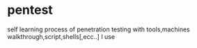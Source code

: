 # pentest
self learning process of penetration testing with tools,machines walkthrough,script,shells[,ecc..] I use
